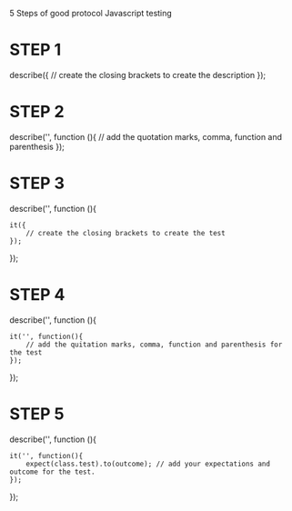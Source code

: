 5 Steps of good protocol Javascript testing

STEP 1
======

describe({
	// create the closing brackets to create the description
});  

STEP 2
======

describe('', function (){
	// add the quotation marks, comma, function and parenthesis
});  

STEP 3
======

describe('', function (){

	it({
	 	// create the closing brackets to create the test
	});

});  

STEP 4
======

describe('', function (){

	it('', function(){
	 	// add the quitation marks, comma, function and parenthesis for the test
	});

}); 

STEP 5
====== 

describe('', function (){

	it('', function(){
		expect(class.test).to(outcome); // add your expectations and outcome for the test. 
	});

}); 